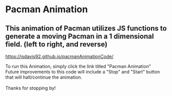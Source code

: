 # Pacman Animation
## This animation of Pacman utilizes JS functions to generate a moving Pacman in a 1 dimensional field. (left to right, and reverse)

https://jsdavis92.github.io/pacmanAnimationCode/

To run this Animation, simply click the link titled "Pacman Animation"
<br> Future improvements to this code will include a "Stop" and "Start" button that will halt/continue the animation.<br>
<br>Thanks for stopping by!</br>

